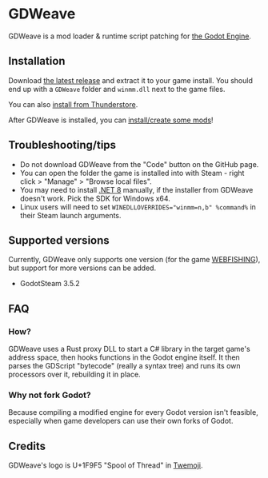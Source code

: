 # GDWeave

GDWeave is a mod loader & runtime script patching for [the Godot Engine](https://github.com/godotengine/godot).

## Installation

Download [the latest release](https://github.com/NotNite/GDWeave/releases/latest/download/GDWeave.zip) and extract it to your game install. You should end up with a `GDWeave` folder and `winmm.dll` next to the game files.

You can also [install from Thunderstore](https://thunderstore.io/c/webfishing/p/NotNet/GDWeave/).

After GDWeave is installed, you can [install/create some mods](https://github.com/NotNite/GDWeave/blob/main/MODS.md)!

## Troubleshooting/tips

- Do not download GDWeave from the "Code" button on the GitHub page.
- You can open the folder the game is installed into with Steam - right click > "Manage" > "Browse local files".
- You may need to install [.NET 8](https://dotnet.microsoft.com/en-us/download/dotnet/8.0) manually, if the installer from GDWeave doesn't work. Pick the SDK for Windows x64.
- Linux users will need to set `WINEDLLOVERRIDES="winmm=n,b" %command%` in their Steam launch arguments.

## Supported versions

Currently, GDWeave only supports one version (for the game [WEBFISHING](https://store.steampowered.com/app/3146520/WEBFISHING/)), but support for more versions can be added.

- GodotSteam 3.5.2

## FAQ

### How?

GDWeave uses a Rust proxy DLL to start a C# library in the target game's address space, then hooks functions in the Godot engine itself. It then parses the GDScript "bytecode" (really a syntax tree) and runs its own processors over it, rebuilding it in place.

### Why not fork Godot?

Because compiling a modified engine for every Godot version isn't feasible, especially when game developers can use their own forks of Godot.

## Credits

GDWeave's logo is U+1F9F5 "Spool of Thread" in [Twemoji](https://github.com/twitter/twemoji/blob/d94f4cf793e6d5ca592aa00f58a88f6a4229ad43/assets/svg/1f9f5.svg?plain=1).
